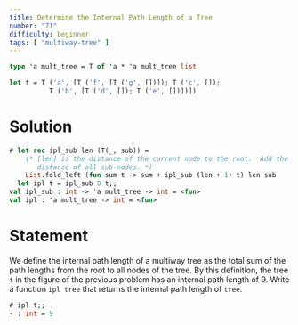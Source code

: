 ```yaml
---
title: Determine the Internal Path Length of a Tree
number: "71"
difficulty: beginner
tags: [ "multiway-tree" ]
---
```


```ocaml
type 'a mult_tree = T of 'a * 'a mult_tree list

let t = T ('a', [T ('f', [T ('g', [])]); T ('c', []);
          T ('b', [T ('d', []); T ('e', [])])])
```

# Solution

```ocaml
# let rec ipl_sub len (T(_, sub)) =
    (* [len] is the distance of the current node to the root.  Add the
       distance of all sub-nodes. *)
    List.fold_left (fun sum t -> sum + ipl_sub (len + 1) t) len sub
  let ipl t = ipl_sub 0 t;;
val ipl_sub : int -> 'a mult_tree -> int = <fun>
val ipl : 'a mult_tree -> int = <fun>
```

# Statement

We define the internal path length of a multiway tree as the total sum
of the path lengths from the root to all nodes of the tree. By this
definition, the tree `t` in the figure of the previous problem has an
internal path length of 9. Write a function `ipl tree` that returns the
internal path length of `tree`.

```ocaml
# ipl t;;
- : int = 9
```
